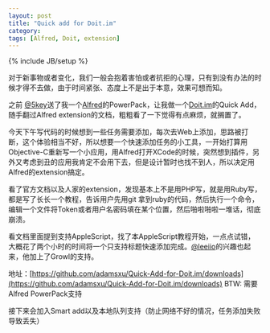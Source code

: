 ```yaml
---
layout: post
title: "Quick add for Doit.im"
category:
tags: [Alfred, Doit, extension]
---
```

{% include JB/setup %}

对于新事物或者变化，我们一般会抱着害怕或者抗拒的心理，只有到没有办法的时候才得不去做，由于时间紧张、态度上不是出于本意，效果可想而知。

之前 [@5key](https://twitter.com/#!/@5key)送了我一个[Alfred](www.alfredapp.com/)的PowerPack，让我做一个[Doit.im](http://doit.im/)的Quick Add，随手翻过Alfred extension的文档，粗粗看了一下觉得有点麻烦，就搁置了。

今天下午写代码的时候想到一些任务需要添加，每次去Web上添加，思路被打断，这个体验相当不好，所以想要一个快速添加任务的小工具，一开始打算用Objective-C重新写一个小应用，用Alfred打开XCode的时候，突然想到插件，另外又考虑到丑的应用我肯定不会用下去，但是设计暂时也找不到人，所以决定用Alfred的extension搞定。

看了官方文档以及人家的extension，发现基本上不是用PHP写，就是用Ruby写，都是写了长长一个教程，告诉用户先用git 拿到ruby的代码，然后执行一个命令，编辑一个文件将Token或者用户名密码填在某个位置，然后啪啦啪啦一堆话，彻底崩溃。

看文档里面提到支持AppleScript，找了本AppleScript教程开始，一点点试错，大概花了两个小时的时间将一个只支持标题快速添加完成。[@leeiio](https://twitter.com/#!/@leeiio)的兴趣也起来，他加上了Growl的支持。

地址：[https://github.com/adamsxu/Quick-Add-for-Doit.im/downloads](https://github.com/adamsxu/Quick-Add-for-Doit.im/downloads)
BTW: 需要Alfred PowerPack支持

接下来会加入Smart add以及本地队列支持（防止网络不好的情况，任务添加失败导致丢失）
